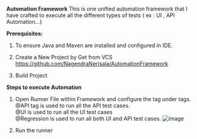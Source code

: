 **Automation Framework**
This is one unified automation framework that I have crafted to execute all the different types of tests ( ex : UI , API Automation…)

**Prerequisites:**
1. To ensure Java and Maven are installed and configured in IDE.

2. Create a New Project by Get from VCS
https://github.com/NagendraNerisala/AutomationFramework

4. Build Project

**Steps to execute Automation**
1. Open Runner File within Framework and configure the tag under tags.
       @API tag is used to run all the API test cases.  
       @UI is used to run all the UI test cases   
       @Regression is used to run all both UI and API test cases.
   ![image](https://github.com/NagendraNerisala/AutomationFramework/assets/132339511/0fa82b46-ddc4-4f42-9670-bc9e7ab27bd8)

3. Run the runner
   
